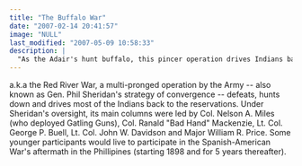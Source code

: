 ```yaml
---
title: "The Buffalo War"
date: "2007-02-14 20:41:57"
image: "NULL"
last_modified: "2007-05-09 10:58:33"
description: |
  "As the Adair's hunt buffalo, this pincer operation drives Indians back to their hated reservations, marking the first use of the Gatling gun againts Indians and history's largest recorded horse massacre..."
---
```


a.k.a the Red River War, a multi-pronged operation by the Army -- also known as Gen. Phil Sheridan's strategy of convergence -- defeats, hunts down and drives most of the Indians back to the reservations. Under Sheridan's oversight, its main columns were led by Col. Nelson A. Miles (who deployed Gatling Guns), Col. Ranald "Bad Hand" Mackenzie, Lt. Col. George P. Buell, Lt. Col. John W. Davidson and Major William R. Price. Some younger participants would live to participate in the Spanish-American War's aftermath in the Phillipines (starting 1898 and for 5 years thereafter).
